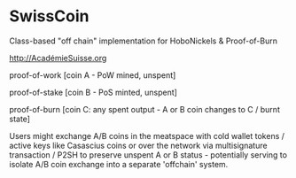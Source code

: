 SwissCoin
=========

Class-based "off chain" implementation for HoboNickels & Proof-of-Burn

http://AcadémieSuisse.org

proof-of-work [coin A - PoW mined, unspent]

proof-of-stake [coin B - PoS minted, unspent]

proof-of-burn [coin C: any spent output - A or B coin changes to C / burnt state]

Users might exchange A/B coins in the meatspace with cold wallet tokens / active keys like Casascius coins or over the network via multisignature transaction / P2SH to preserve unspent A or B status - potentially serving to isolate A/B coin exchange into a separate 'offchain' system.

